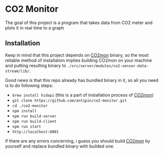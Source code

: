 CO2 Monitor
===========

The goal of this project is a program that takes data from CO2 meter and plots it in real time to a graph

Installation
------------

Keep in mind that this project depends on [CO2mon](https://github.com/dmage/co2mon) binary, so the most reliable method
of installation implies building CO2mon on your machine and putting resulting binary to
``./src/server/modules/co2-sensor-data-stream/lib/``.

Good news is that this repo already has bundled binary in it, so all you need is to do following steps:

 * ``brew install hidapi`` (this is a part of installation process of [CO2mon](https://github.com/dmage/co2mon))
 * ``git clone https://github.com/antipin/co2-monitor.git``
 * ``cd ./co2-monitor``
 * ``npm install``
 * ``npm run build-server``
 * ``npm run build-client``
 * ``npm run start``
 * ``http://localhost:8001``

If there are any errors concerning, i guess you should build [CO2mon](https://github.com/dmage/co2mon) by yourself
and replace bundled binary with builded one.